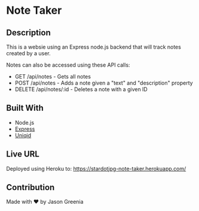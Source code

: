 # Note Taker

## Description
This is a websie using an Express node.js backend that will track notes created by a user. 

Notes can also be accessed using these API calls:
* GET /api/notes - Gets all notes
* POST /api/notes - Adds a note given a "text" and "description" property
* DELETE /api/notes/:id - Deletes a note with a given ID

## Built With
* Node.js
* [Express](https://www.npmjs.com/package/express)
* [Uniqid](https://www.npmjs.com/package/uniqid)

## Live URL
Deployed using Heroku to: https://stardotjpg-note-taker.herokuapp.com/

## Contribution
Made with ❤️ by Jason Greenia
